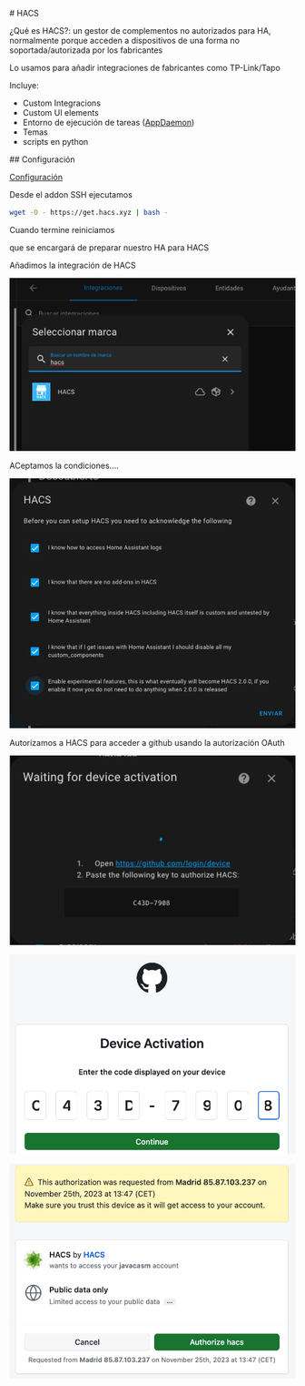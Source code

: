 # HACS

¿Qué es HACS?: un gestor de complementos no autorizados para HA, normalmente porque acceden a dispositivos de una forma no soportada/autorizada por los fabricantes

Lo usamos para añadir integraciones de fabricantes como TP-Link/Tapo

Incluye:

* Custom Integracions
* Custom UI elements 
* Entorno de ejecución de tareas ([AppDaemon](https://appdaemon.readthedocs.io/en/latest/))
* Temas
* scripts en python

## Configuración

[Configuración](https://hacs.xyz/docs/configuration/basic)

Desde el addon SSH ejecutamos 

```sh
wget -O - https://get.hacs.xyz | bash -
```

Cuando termine reiniciamos

que se encargará de preparar nuestro HA para HACS

Añadimos la integración de HACS

![](./images/HA_import_HACS.png)

ACeptamos la condiciones....

![](./images/HA_HACS_accept.png)

Autorizamos a HACS para acceder a github usando la autorización OAuth

![](./images/HACS_github1.png)

![](./images/HACS_github_code.png)

![](./images/HACS_github_authorize.png)



